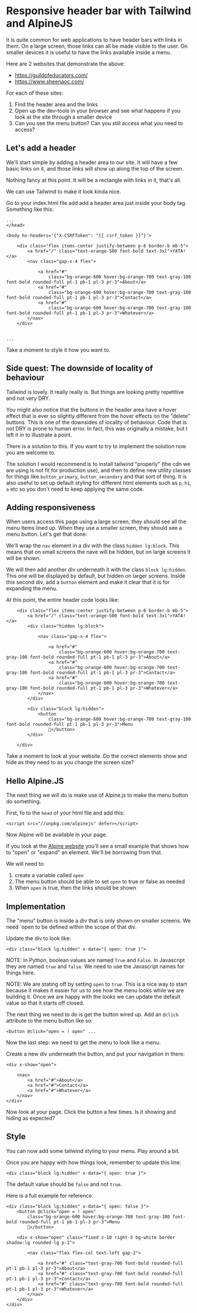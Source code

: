 # Responsive header bar with Tailwind and AlpineJS

It is quite common for web applications to have header bars with links in them. On a large screen, those links can all be made visible to the user. On smaller devices it is useful to have the links available inside a menu.

Here are 2 websites that demonstrate the above:

- https://guildofeducators.com/
- https://www.sheenaoc.com/

For each of these sites: 

1. Find the header area and the links
2. Open up the dev-tools in your browser and see what happens if you look at the site through a smaller device
3. Can you see the menu button? Can you still access what you need to access? 

## Let's add a header 

We'll start simple by adding a header area to our site. It will have a few basic links on it, and those links will show up along the top of the screen.

Nothing fancy at this point. It will be a rectangle with links in it, that's all.

We can use Tailwind to make it look kinda nice.

Go to your index.html file add add a header area just inside your body tag. Something like this:

```
...
</head>

<body hx-headers='{"X-CSRFToken": "{{ csrf_token }}"}'>

    <div class="flex items-center justify-between p-6 border-b mb-5">
        <a href="/" class="text-orange-500 font-bold text-3xl">YATA!</a>
        <nav class="gap-x-4 flex">

            <a href="#"
                class="bg-orange-600 hover:bg-orange-700 text-gray-100 font-bold rounded-full pt-1 pb-1 pl-3 pr-3">About</a>
            <a href="#"
                class="bg-orange-600 hover:bg-orange-700 text-gray-100 font-bold rounded-full pt-1 pb-1 pl-3 pr-3">Contact</a>
            <a href="#"
                class="bg-orange-600 hover:bg-orange-700 text-gray-100 font-bold rounded-full pt-1 pb-1 pl-3 pr-3">Whatever</a>
        </nav>
    </div>


...
```

Take a moment to style it how you want to.

## Side quest: The downside of locality of behaviour 

Tailwind is lovely. It really really is. But things are looking pretty repetitive and not very DRY. 

You might also notice that the buttons in the header area have a hover effect that is ever so slightly different from the hover effects on the "delete" buttons. This is one of the downsides of locality of behaviour. Code that is not DRY is prone to human error.  In fact, this was originally a mistake, but I left it in to illustrate a point. 

There is a solution to this. If you want to try to implement the solution now you are welcome to.  

The solution I would recommend is to install tailwind "properly" (the cdn we are using is not fit for production use), and then to define new utility classes for things like `button_primary`, `button_secondary` and that sort of thing. It is also useful to set up default styling for different html elements such as `p`, `h1`, `a` etc so you don't need to keep applying the same code.

## Adding responsiveness 

When users access this page using a large screen, they should see all the menu items lined up. When they use a smaller screen, they should see a menu button. Let's get that done:

We'll wrap the `nav` element in a div with the class `hidden lg:block`. This means that on small screens the nave will be hidden, but on large screens it will be shown. 

We will then add another div underneath it with the class `block lg:hidden`. This one will be displayed by default, but hidden on larger screens. Inside this second div, add a `button` element and make it clear that it is for expanding the menu.

At this point, the entire header code looks like:

```
    <div class="flex items-center justify-between p-6 border-b mb-5">
        <a href="/" class="text-orange-500 font-bold text-3xl">YATA!</a>
        <div class="hidden lg:block">

            <nav class="gap-x-4 flex">

                <a href="#"
                    class="bg-orange-600 hover:bg-orange-700 text-gray-100 font-bold rounded-full pt-1 pb-1 pl-3 pr-3">About</a>
                <a href="#"
                    class="bg-orange-600 hover:bg-orange-700 text-gray-100 font-bold rounded-full pt-1 pb-1 pl-3 pr-3">Contact</a>
                <a href="#"
                    class="bg-orange-600 hover:bg-orange-700 text-gray-100 font-bold rounded-full pt-1 pb-1 pl-3 pr-3">Whatever</a>
            </nav>
        </div>

        <div class="block lg:hidden">
            <button
                class="bg-orange-600 hover:bg-orange-700 text-gray-100 font-bold rounded-full pt-1 pb-1 pl-3 pr-3">Menu
                🔽</button>
        </div>

    </div>
```

Take a moment to look at your website. Do the correct elements show and hide as they need to as you change the screen size?

## Hello Alpine.JS

The next thing we will do is make use of Alpine.js to make the menu button do something. 

First, fo to the `head` of your html file and add this:

```
<script src="//unpkg.com/alpinejs" defer></script>
```

Now Alpine will be available in your page.

If you look at the [Alpine website](https://alpinejs.dev/) you'll see a small example that shows how to "open" or "expand" an element. We'll be borrowing from that.

We will need to:

1. create a variable called `open`
2. The menu button should be able to set `open` to true or false as needed
3. When `open` is true, then the links should be shown 

## Implementation 

The "menu" button is inside a div that is only shown on smaller screens. We need `open to be defined within the scope of that div.

Update the div to look like:

```
<div class="block lg:hidden" x-data="{ open: true }">
```

NOTE: In Python, boolean values are named `True` and `False`. In Javascript they are named `true` and `false`. We need to use the Javascript names for things here.

NOTE: We are stating off by setting `open` to `true`. This is a nice way to start because it makes it easier for us to see how the menu looks while we are building it. Once we are happy with the looks we can update the default value so that it starts off closed.

The next thing we need to do is get the button wired up. Add an `@click` attribute to the menu button like so:

```
<button @click="open = ! open" ...
```

Now the last step: we need to get the menu to look like a menu. 

Create a new div underneath the button, and put your navigation in there:

```
<div x-show="open">

    <nav>
        <a href="#">About</a>
        <a href="#">Contact</a>
        <a href="#">Whatever</a>
    </nav>
</div>
```

Now look at your page. Click the button a few times. Is it showing and hiding as expected?

## Style 

You can now add some tailwind styling to your menu. Play around a bit. 

Once you are happy with how things look, remember to update this line:

```
<div class="block lg:hidden" x-data="{ open: true }">
```

The default value should be `false` and not `true`.

Here is a full example for reference.

```
<div class="block lg:hidden" x-data="{ open: false }">
    <button @click="open = ! open"
        class="bg-orange-600 hover:bg-orange-700 text-gray-100 font-bold rounded-full pt-1 pb-1 pl-3 pr-3">Menu
        🔽</button>

    <div x-show="open" class="fixed z-10 right-5 bg-white border shadow-lg rounded-lg p-2">

        <nav class="flex flex-col text-left gap-2">

            <a href="#" class="text-gray-700 font-bold rounded-full pt-1 pb-1 pl-3 pr-3">About</a>
            <a href="#" class="text-gray-700 font-bold rounded-full pt-1 pb-1 pl-3 pr-3">Contact</a>
            <a href="#" class="text-gray-700 font-bold rounded-full pt-1 pb-1 pl-3 pr-3">Whatever</a>
        </nav>
    </div>
</div>
```